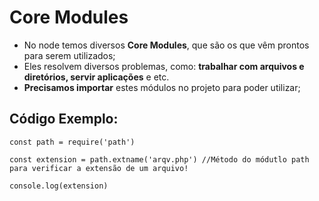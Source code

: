 # Core Modules
- No node temos diversos **Core Modules**, que são os que vêm prontos para serem utilizados;
- Eles resolvem diversos problemas, como: **trabalhar com arquivos e diretórios, servir aplicações** e etc.
- **Precisamos importar** estes módulos no projeto para poder utilizar;

## Código Exemplo:
```JS
const path = require('path')

const extension = path.extname('arqv.php') //Método do módutlo path para verificar a extensão de um arquivo!

console.log(extension)
```
